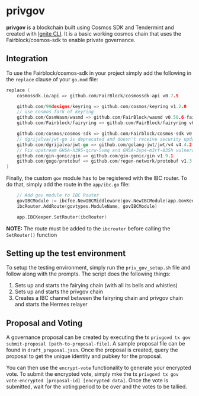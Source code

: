 # privgov

**privgov** is a blockchain built using Cosmos SDK and Tendermint and created with [Ignite CLI](https://ignite.com/cli). It is a basic working cosmos chain that uses the Fairblock/cosmos-sdk to enable private governance.

## Integration

To use the Fairblock/cosmos-sdk in your project simply add the following in the `replace` clause of your `go.mod` file:

```go
replace (
    cosmossdk.io/api => github.com/FairBlock/cosmossdk-api v0.7.5

    github.com/99designs/keyring => github.com/cosmos/keyring v1.2.0
    // use cosmos fork of keyring
    github.com/CosmWasm/wasmd => github.com/FairBlock/wasmd v0.50.6-fairyring
    github.com/Fairblock/fairyring => github.com/FairBlock/fairyring v0.10.2

    github.com/cosmos/cosmos-sdk => github.com/Fairblock/cosmos-sdk v0.50.8-fairyring-2
    // dgrijalva/jwt-go is deprecated and doesn't receive security updates.
    github.com/dgrijalva/jwt-go => github.com/golang-jwt/jwt/v4 v4.4.2
    // Fix upstream GHSA-h395-qcrw-5vmq and GHSA-3vp4-m3rf-835h vulnerabilities.
    github.com/gin-gonic/gin => github.com/gin-gonic/gin v1.9.1
    github.com/gogo/protobuf => github.com/regen-network/protobuf v1.3.3-alpha.regen.1
)
```

Finally, the custom `gov` module has to be registered with the IBC router. To do that, simply add the route in the `app/ibc.go` file:

```go
    // Add gov module to IBC Router
    govIBCModule := ibcfee.NewIBCMiddleware(gov.NewIBCModule(app.GovKeeper), app.IBCFeeKeeper)
    ibcRouter.AddRoute(govtypes.ModuleName, govIBCModule)

    app.IBCKeeper.SetRouter(ibcRouter)
```

**NOTE:** The route must be added to the `ibcrouter` before calling the `SetRouter()` function

## Setting up the test environment

To setup the testing environment, simply run the `priv_gov_setup.sh` file and follow along with the prompts. The script does the following things:

1. Sets up and starts the fairying chain (with all its bells and whistles)
2. Sets up and starts the privgov chain
3. Creates a IBC channel between the fairyring chain and privgov chain and starts the Hermes relayer

## Proposal and Voting

A governance proposal can be created by executing the tx `privgovd tx gov submit-proposal [path-to-proposal-file]`. A sample proposal file can be found in `draft_proposal.json`. Once the proposal is created, query the proposal to get the unique identity and pubkey for the proposal.

You can then use the `encrypt-vote` functionality to generate your encrypted vote. To submit the encrypted vote, simply mke the tx `privgovd tx gov vote-encrypted [proposal-id] [encrypted data]`. Once the vote is submitted, wait for the voting period to be over and the votes to be tallied.
